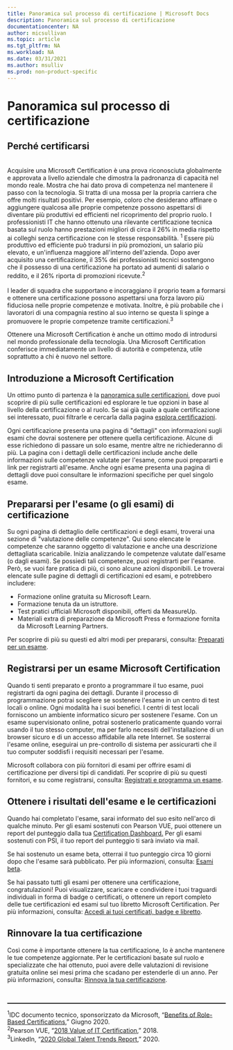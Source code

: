 ```yaml
---
title: Panoramica sul processo di certificazione | Microsoft Docs
description: Panoramica sul processo di certificazione
documentationcenter: NA 
author: micsullivan
ms.topic: article
ms.tgt_pltfrm: NA
ms.workload: NA
ms.date: 03/31/2021
ms.author: msulliv
ms.prod: non-product-specific
---
```

# Panoramica sul processo di certificazione

## Perché certificarsi

<div><br/>
Acquisire una Microsoft Certification è una prova riconosciuta globalmente e approvata a livello aziendale che dimostra la padronanza di capacità nel mondo reale. Mostra che hai dato prova di competenza nel mantenere il passo con la tecnologia. Si tratta di una mossa per la propria carriera che offre molti risultati positivi. Per esempio, coloro che desiderano affinare o aggiungere qualcosa alle proprie competenze possono aspettarsi di diventare più produttivi ed efficienti nel ricoprimento del proprio ruolo. I professionisti IT che hanno ottenuto una rilevante certificazione tecnica basata sul ruolo hanno prestazioni migliori di circa il 26% in media rispetto ai colleghi senza certificazione con le stesse responsabilità. <sup>1</sup> Essere più produttivo ed efficiente può tradursi in più promozioni, un salario più elevato, e un'influenza maggiore all'interno dell'azienda. Dopo aver acquisito una certificazione, il 35% dei professionisti tecnici sostengono che il possesso di una certificazione ha portato ad aumenti di salario o reddito, e il 26% riporta di promozioni ricevute.<sup>2</sup>
<br/><br/>
I leader di squadra che supportano e incoraggiano il proprio team a formarsi e ottenere una certificazione possono aspettarsi una forza lavoro più fiduciosa nelle proprie competenze e motivata. Inoltre, è più probabile che i lavoratori di una compagnia restino al suo interno se questa li spinge a promuovere le proprie competenze tramite certificazioni.<sup>3</sup></div>

Ottenere una Microsoft Certification è anche un ottimo modo di introdursi nel mondo professionale della tecnologia. Una Microsoft Certification conferisce immediatamente un livello di autorità e competenza, utile soprattutto a chi è nuovo nel settore. 

## Introduzione a Microsoft Certification

Un ottimo punto di partenza è la [panoramica sulle certificazioni](/learn/certifications/), dove puoi scoprire di più sulle certificazioni ed esplorare le tue opzioni in base al livello della certificazione o al ruolo. Se sai già quale a quale certificazione sei interessato, puoi filtrarle e cercarla dalla pagina [esplora certificazioni](/learn/certifications/browse/).  

Ogni certificazione presenta una pagina di "dettagli" con informazioni sugli esami che dovrai sostenere per ottenere quella certificazione. Alcune di esse richiedono di passare un solo esame, mentre altre ne richiederanno di più. La pagina con i dettagli delle certificazioni include anche delle informazioni sulle competenze valutate per l'esame, come puoi prepararti e link per registrarti all'esame. Anche ogni esame presenta una pagina di dettagli dove puoi consultare le informazioni specifiche per quel singolo esame. 

## Prepararsi per l'esame (o gli esami) di certificazione 

Su ogni pagina di dettaglio delle certificazioni e degli esami, troverai una sezione di "valutazione delle competenze". Qui sono elencate le competenze che saranno oggetto di valutazione e anche una descrizione dettagliata scaricabile. Inizia analizzando le competenze valutate dall'esame (o dagli esami). Se possiedi tali competenze, puoi registrarti per l'esame. Però, se vuoi fare pratica di più, ci sono alcune azioni disponibili. Le troverai elencate sulle pagine di dettagli di certificazioni ed esami, e potrebbero includere:

- Formazione online gratuita su Microsoft Learn.
- Formazione tenuta da un istruttore.
- Test pratici ufficiali Microsoft disponibili, offerti da MeasureUp.
- Materiali extra di preparazione da Microsoft Press e formazione fornita da Microsoft Learning Partners.

Per scoprire di più su questi ed altri modi per prepararsi, consulta: [Preparati per un esame](/learn/certifications/prepare-exam).

## Registrarsi per un esame Microsoft Certification 

Quando ti senti preparato e pronto a programmare il tuo esame, puoi registrarti da ogni pagina dei dettagli. Durante il processo di programmazione potrai scegliere se sostenere l'esame in un centro di test locali o online. Ogni modalità ha i suoi benefici. I centri di test locali forniscono un ambiente informatico sicuro per sostenere l'esame. Con un esame supervisionato online, potrai sostenerlo praticamente quando vorrai usando il tuo stesso computer, ma per farlo necessiti dell'installazione di un browser sicuro e di un accesso affidabile alla rete Internet. Se sosterrai l'esame online, eseguirai un pre-controllo di sistema per assicurarti che il tuo computer soddisfi i requisiti necessari per l'esame. 

Microsoft collabora con più fornitori di esami per offrire esami di certificazione per diversi tipi di candidati. Per scoprire di più su questi fornitori, e su come registrarsi, consulta: [Registrati e programma un esame](/learn/certifications/register-schedule-exam).

## Ottenere i risultati dell'esame e le certificazioni 

Quando hai completato l'esame, sarai informato del suo esito nell'arco di qualche minuto. Per gli esami sostenuti con Pearson VUE, puoi ottenere un report del punteggio dalla tua [Certification Dashboard.](https://aka.ms/certdashboard) Per gli esami sostenuti con PSI, il tuo report del punteggio ti sarà inviato via mail. 

Se hai sostenuto un esame beta, otterrai il tuo punteggio circa 10 giorni dopo che l'esame sarà pubblicato. Per più informazioni, consulta: [Esami beta](/learn/certifications/beta-exams).

Se hai passato tutti gli esami per ottenere una certificazione, congratulazioni! Puoi visualizzare, scaricare e condividere i tuoi traguardi individuali in forma di badge o certificati, o ottenere un report completo delle tue certificazioni ed esami sul tuo libretto Microsoft Certification. Per più informazioni, consulta: [Accedi ai tuoi certificati, badge e libretto](/learn/certifications/access-certificates-badges-transcript).

## Rinnovare la tua certificazione 

Così come è importante ottenere la tua certificazione, lo è anche mantenere le tue competenze aggiornate. Per le certificazioni basate sul ruolo e specializzate che hai ottenuto, puoi avere delle valutazioni di revisione gratuita online sei mesi prima che scadano per estenderle di un anno. Per più informazioni, consulta: [Rinnova la tua certificazione](/learn/certifications/renew-your-microsoft-certification).

<div>
<br/>
<hr style="border-top: 1px solid black">

  <sup>1</sup>IDC documento tecnico, sponsorizzato da Microsoft, “<a href="https://aka.ms/IDC_Role-basedCerts">Benefits of Role-Based Certifications</a>,” Giugno 2020.<br/>
  <sup>2</sup>Pearson VUE, “<a href="https://home.pearsonvue.com/Test-Owner/Market-expertise/Information-Technology/VOC.aspx">2018 Value of IT Certification</a>,” 2018.<br/>
  <sup>3</sup>LinkedIn, “<a href="https://business.linkedin.com/talent-solutions/recruiting-tips/global-talent-trends-2020?">2020 Global Talent Trends Report</a>,” 2020.
</div>